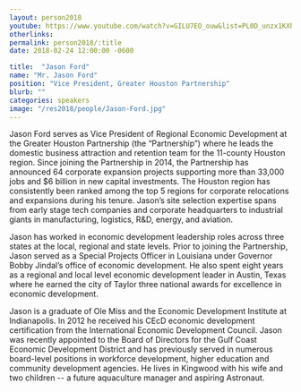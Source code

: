 ```yaml
---
layout: person2018
youtube: https://www.youtube.com/watch?v=GILU7EO_ouw&list=PL0D_unzx1KXhvrIzPl1j0mrihgq44nGOh&index=19&t=0s
otherlinks: 
permalink: person2018/:title
date: 2018-02-24 12:00:00 -0600

title:  "Jason Ford"
name: "Mr. Jason Ford"
position: "Vice President, Greater Houston Partnership"
blurb: ""
categories: speakers
image: "/res2018/people/Jason-Ford.jpg"
---
```


Jason Ford serves as Vice President of Regional Economic Development at the Greater Houston Partnership (the “Partnership”) where he leads the domestic business attraction and retention team for the 11-county Houston region. Since joining the Partnership in 2014, the Partnership has announced 64 corporate expansion projects supporting more than 33,000 jobs and $6 billion in new capital investments. The Houston region has consistently been ranked among the top 5 regions for corporate relocations and expansions during his tenure. Jason’s site selection expertise spans from early stage tech companies and corporate headquarters to industrial giants in manufacturing, logistics, R&D, energy, and aviation.
 
Jason has worked in economic development leadership roles across three states at the local, regional and state levels. Prior to joining the Partnership, Jason served as a Special Projects Officer in Louisiana under Governor Bobby Jindal’s office of economic development. He also spent eight years as a regional and local level economic development leader in Austin, Texas where he earned the city of Taylor three national awards for excellence in economic development.
 
Jason is a graduate of Ole Miss and the Economic Development Institute at Indianapolis. In 2012 he received his CEcD economic development certification from the International Economic Development Council.  Jason was recently appointed to the Board of Directors for the Gulf Coast Economic Development District and has previously served in numerous board-level positions in workforce development, higher education and community development agencies. He lives in Kingwood with his wife and two children -- a future aquaculture manager and aspiring Astronaut.
